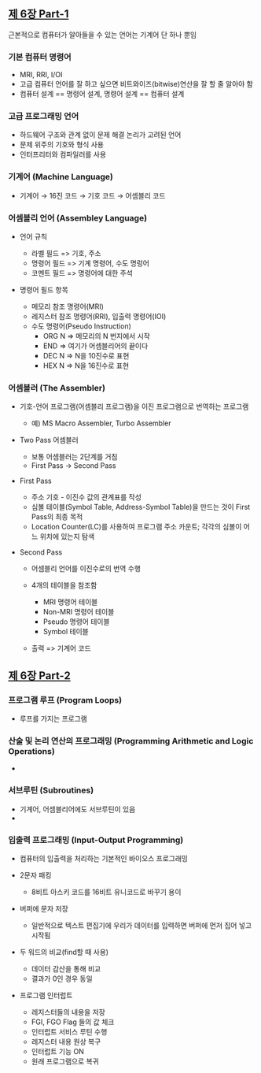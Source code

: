 
## [제 6장 Part-1](https://www.youtube.com/watch?v=bx3qZQb0LL8&list=PLc8fQ-m7b1hCHTT7VH2oo0Ng7Et096dYc&index=14)

근본적으로 컴퓨터가 알아들을 수 있는 언어는 기계어 단 하나 뿐임

### 기본 컴퓨터 명령어

- MRI, RRI, I/OI
- 고급 컴퓨터 언어를 잘 하고 싶으면 비트와이즈(bitwise)연산을 잘 할 줄 알아야 함
- 컴퓨터 설계 == 명령어 설계, 명령어 설계 == 컴퓨터 설계

### 고급 프로그래밍 언어

- 하드웨어 구조와 관계 없이 문제 해결 논리가 고려된 언어
- 문제 위주의 기호와 형식 사용
- 인터프리터와 컴파일러를 사용

### 기계어 (Machine Language)

- 기계어 → 16진 코드 → 기호 코드 → 어셈블리 코드

### 어셈블리 언어 (Assembley Language)

- 언어 규칙
  - 라벨 필드 => 기호, 주소
  - 명령어 필드 => 기계 명령어, 수도 명렁어
  - 코멘트 필드 => 명령어에 대한 주석

- 명령어 필드 항목
  - 메모리 참조 명령어(MRI)
  - 레지스터 참조 명령어(RRI), 입출력 명령어(IOI)
  - 수도 명령어(Pseudo Instruction)
    - ORG N => 메모리의 N 번지에서 시작
    - END => 여기가 어셈블리어의 끝이다
    - DEC N => N을 10진수로 표현
    - HEX N => N을 16진수로 표현


### 어셈블러 (The Assembler)

- 기호-언어 프로그램(어셈블리 프로그램)을 이진 프로그램으로 번역하는 프로그램
  - 예) MS Macro Assembler, Turbo Assembler

- Two Pass 어셈블러
  - 보통 어셈블러는 2단계를 거침
  - First Pass  → Second Pass

- First Pass
  - 주소 기호 - 이진수 값의 관계표를 작성
  - 심볼 테이블(Symbol Table, Address-Symbol Table)을 만드는 것이 First Pass의 최종 목적
  - Location Counter(LC)를 사용하여 프로그램 주소 카운트; 각각의 심볼이 어느 위치에 있는지 탐색

- Second Pass
  - 어셈블리 언어를 이진수로의 번역 수행
  - 4개의 테이블을 참조함
    - MRI 명령어 테이블
    - Non-MRI 명령어 테이블
    - Pseudo  명령어 테이블
    - Symbol 테이블

  - 출력 => 기계어 코드


## [제 6장 Part-2](https://www.youtube.com/watch?v=hXKSCzaYCXk&list=PLc8fQ-m7b1hCHTT7VH2oo0Ng7Et096dYc&index=15)

### 프로그램 루프 (Program Loops)

- 루프를 가지는 프로그램

### 산술 및 논리 연산의 프로그래밍 (Programming Arithmetic and Logic Operations)

- 

### 서브루틴 (Subroutines)

- 기계어, 어셈블리어에도 서브루틴이 있음
- 

### 입출력 프로그래밍 (Input-Output Programming)

- 컴퓨터의 입출력을 처리하는 기본적인 바이오스 프로그래밍
- 2문자 패킹
  - 8비트 아스키 코드를 16비트 유니코드로 바꾸기 용이
- 버퍼에 문자 저장
  - 일반적으로 텍스트 편집기에 우리가 데이터를 입력하면 버퍼에 먼저 집어 넣고 시작됨
- 두 워드의 비교(find할 때 사용)
  - 데이터 감산을 통해 비교
  - 결과가 0인 경우 동일

- 프로그램 인터럽트
  - 레지스터들의 내용을 저장
  - FGI, FGO Flag 들의 값 체크
  - 인터럽트 서비스 루틴 수행
  - 레지스터 내용 원상 복구
  - 인터럽트 기능 ON
  - 원래 프로그램으로 복귀

